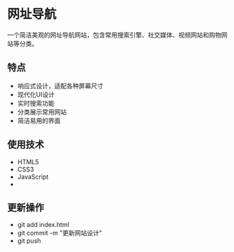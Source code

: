 # 网址导航

一个简洁美观的网址导航网站，包含常用搜索引擎、社交媒体、视频网站和购物网站等分类。

## 特点

- 响应式设计，适配各种屏幕尺寸
- 现代化UI设计
- 实时搜索功能
- 分类展示常用网站
- 简洁易用的界面

## 使用技术

- HTML5
- CSS3
- JavaScript
- 
## 更新操作

- git add index.html
- git commit -m "更新网站设计"
- git push 
